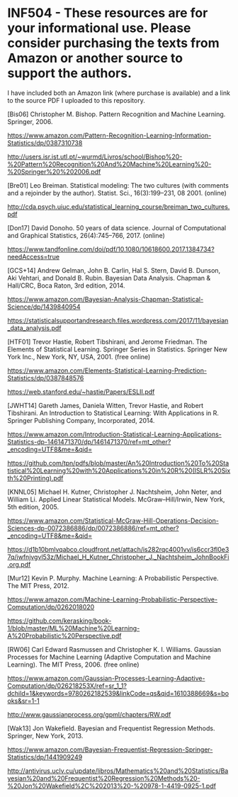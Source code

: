 # INF504 - These resources are for your informational use. Please consider purchasing the texts from Amazon or another source to support the authors.
 
 I have included both an Amazon link (where purchase is available) and a link to the source PDF I uploaded to this repository.
 
 
[Bis06] Christopher M. Bishop. Pattern Recognition and Machine Learning. Springer, 2006.

https://www.amazon.com/Pattern-Recognition-Learning-Information-Statistics/dp/0387310738

http://users.isr.ist.utl.pt/~wurmd/Livros/school/Bishop%20-%20Pattern%20Recognition%20And%20Machine%20Learning%20-%20Springer%20%202006.pdf

[Bre01] Leo Breiman. Statistical modeling: The two cultures (with comments and a rejoinder by the author). Statist. Sci., 16(3):199–231, 08 2001. (online)

http://cda.psych.uiuc.edu/statistical_learning_course/breiman_two_cultures.pdf

[Don17] David Donoho. 50 years of data science. Journal of Computational and Graphical Statistics, 26(4):745–766, 2017. (online)

https://www.tandfonline.com/doi/pdf/10.1080/10618600.2017.1384734?needAccess=true

[GCS+14] Andrew Gelman, John B. Carlin, Hal S. Stern, David B. Dunson, Aki Vehtari, and Donald B. Rubin. Bayesian Data Analysis. Chapman & Hall/CRC, Boca Raton, 3rd edition, 2014.

https://www.amazon.com/Bayesian-Analysis-Chapman-Statistical-Science/dp/1439840954

https://statisticalsupportandresearch.files.wordpress.com/2017/11/bayesian_data_analysis.pdf

[HTF01] Trevor Hastie, Robert Tibshirani, and Jerome Friedman. The Elements of Statistical Learning. Springer Series in Statistics. Springer New York Inc., New York, NY, USA, 2001. (free online)

https://www.amazon.com/Elements-Statistical-Learning-Prediction-Statistics/dp/0387848576

https://web.stanford.edu/~hastie/Papers/ESLII.pdf

[JWHT14] Gareth James, Daniela Witten, Trevor Hastie, and Robert Tibshirani. An Introduction to Statistical Learning: With Applications in R. Springer Publishing Company, Incorporated, 2014.

https://www.amazon.com/Introduction-Statistical-Learning-Applications-Statistics-dp-1461471370/dp/1461471370/ref=mt_other?_encoding=UTF8&me=&qid=

https://github.com/tpn/pdfs/blob/master/An%20Introduction%20To%20Statistical%20Learning%20with%20Applications%20in%20R%20(ISLR%20Sixth%20Printing).pdf

[KNNL05] Michael H. Kutner, Christopher J. Nachtsheim, John Neter, and William Li. Applied Linear Statistical Models. McGraw–Hill/Irwin, New York, 5th edition, 2005.

https://www.amazon.com/Statistical-McGraw-Hill-Operations-Decision-Sciences-dp-0072386886/dp/0072386886/ref=mt_other?_encoding=UTF8&me=&qid=

https://d1b10bmlvqabco.cloudfront.net/attach/is282rqc4001vv/is6ccr3fl0e37q/iwfnjvgvl53z/Michael_H_Kutner_Christopher_J._Nachtsheim_JohnBookFi.org.pdf

[Mur12] Kevin P. Murphy. Machine Learning: A Probabilistic Perspective. The MIT Press, 2012.

https://www.amazon.com/Machine-Learning-Probabilistic-Perspective-Computation/dp/0262018020

https://github.com/kerasking/book-1/blob/master/ML%20Machine%20Learning-A%20Probabilistic%20Perspective.pdf

[RW06] Carl Edward Rasmussen and Christopher K. I. Williams. Gaussian Processes for Machine Learning (Adaptive Computation and Machine Learning). The MIT Press, 2006. (free online)

https://www.amazon.com/Gaussian-Processes-Learning-Adaptive-Computation/dp/026218253X/ref=sr_1_1?dchild=1&keywords=9780262182539&linkCode=qs&qid=1610388669&s=books&sr=1-1

http://www.gaussianprocess.org/gpml/chapters/RW.pdf

[Wak13] Jon Wakefield. Bayesian and Frequentist Regression Methods. Springer, New York, 2013.

https://www.amazon.com/Bayesian-Frequentist-Regression-Springer-Statistics/dp/1441909249

http://antivirus.uclv.cu/update/libros/Mathematics%20and%20Statistics/Bayesian%20and%20Frequentist%20Regression%20Methods%20-%20Jon%20Wakefield%2C%202013%20-%20978-1-4419-0925-1.pdf
